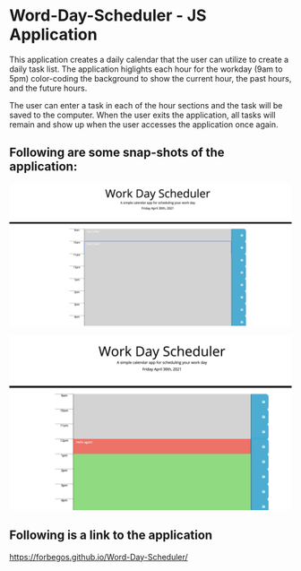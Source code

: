 # Word-Day-Scheduler - JS Application

This application creates a daily calendar that the user can utilize to create a daily task list.
The application higlights each hour for the workday (9am to 5pm) color-coding the background to show the current hour, the past hours,
and the future hours.

The user can enter a task in each of the hour sections and the task will be saved to the computer. When the user exits the application,
all tasks will remain and show up when the user accesses the application once again.

## Following are some snap-shots of the application:

![](./assets/img/shot-1.png)

![](./assets/img/shot-2.png)

## Following is a link to the application

https://forbegos.github.io/Word-Day-Scheduler/
